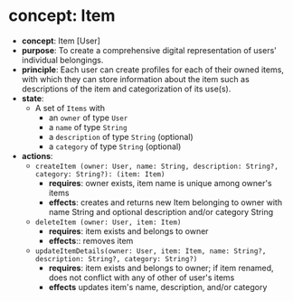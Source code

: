 # concept: Item
*   **concept**: Item [User]
*   **purpose**: To create a comprehensive digital representation of users' individual belongings.
*   **principle**: Each user can create profiles for each of their owned items, with which they can store information about the item such as descriptions of the item and categorization of its use(s).
*   **state**:
    *   A set of `Items` with
        *   an `owner` of type `User`
        *   a `name` of type `String`
        *   a `description` of type `String` (optional)
        *   a `category` of type `String` (optional)
*   **actions**:
    *   `createItem (owner: User, name: String, description: String?, category: String?): (item: Item)`
        *   **requires**: owner exists, item name is unique among owner's items
        *   **effects**: creates and returns new Item belonging to owner with name String and optional description and/or category String
    *   `deleteItem (owner: User, item: Item)`
        *   **requires**: item exists and belongs to owner
        *   **effects**:: removes item
    *   `updateItemDetails(owner: User, item: Item, name: String?, description: String?, category: String?)`
        *   **requires**: item exists and belongs to owner; if item renamed, does not conflict with any of other of user's items
        *   **effects** updates item's name, description, and/or category